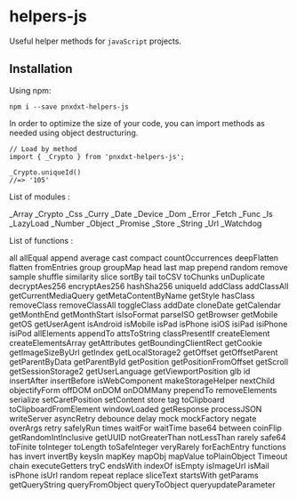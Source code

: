 # helpers-js
Useful helper methods for `javaScript` projects.

## Installation

Using npm:
```
npm i --save pnxdxt-helpers-js
```

In order to optimize the size of your code, you can import methods as needed using object destructuring. 

```
// Load by method
import { _Crypto } from 'pnxdxt-helpers-js';

_Crypto.uniqueId()
//=> '105'

```

List of modules :

_Array
_Crypto
_Css
_Curry 
_Date
_Device
_Dom
_Error 
_Fetch
_Func
_Is 
_LazyLoad 
_Number
_Object
_Promise
_Store 
_String
_Url
_Watchdog 

List of functions :

all
allEqual
append
average
cast
compact
countOccurrences
deepFlatten
flatten
fromEntries
group
groupMap
head
last
map
prepend
random
remove
sample
shuffle
similarity
slice
sortBy
tail
toCSV
toChunks
unDuplicate
decryptAes256
encryptAes256
hashSha256
uniqueId
addClass
addClassAll
getCurrentMediaQuery 
getMetaContentByName 
getStyle
hasClass
removeClass
removeClassAll 
toggleClass
addDate 
cloneDate 
getCalendar 
getMonthEnd 
getMonthStart 
isIsoFormat 
parseISO 
getBrowser 
getMobile 
getOS 
getUserAgent 
isAndroid 
isMobile 
isPad 
isPhone 
isiOS 
isiPad 
isiPhone 
isiPod 
allElements 
appendTo 
attsToString 
classPresentIf 
createElement 
createElementsArray 
getAttributes 
getBoundingClientRect 
getCookie 
getImageSizeByUrl 
getIndex 
getLocalStorage2 
getOffset 
getOffsetParent 
getParentByData 
getParentById 
getPosition 
getPositionFromOffset 
getScroll 
getSessionStorage2 
getUserLanguage 
getViewportPosition 
glb 
id 
insertAfter 
insertBefore 
isWebComponent 
makeStorageHelper 
nextChild 
objectifyForm 
offDOM 
onDOM 
onDOMMany 
prependTo 
removeElements 
serialize 
setCaretPosition 
setContent 
store 
tag 
toClipboard 
toClipboardFromElement 
windowLoaded 
getResponse 
processJSON 
writeServer 
asyncRetry 
debounce 
delay 
mock 
mockFactory 
negate 
overArgs 
retry 
safelyRun 
times 
waitFor 
waitTime 
base64 
between 
coinFlip 
getRandomIntInclusive 
getUUID 
notGreaterThan 
notLessThan 
rarely 
safe64 
toFinite 
toInteger 
toLength 
toSafeInteger 
veryRarely 
forEachEntry 
functions 
has 
invert 
invertBy 
keysIn 
mapKey 
mapObj 
mapValue 
toPlainObject 
Timeout 
chain 
executeGetters 
tryC 
endsWith 
indexOf 
isEmpty 
isImageUrl 
isMail 
isPhone 
isUrl 
random 
repeat 
replace 
sliceText 
startsWith 
getParams 
getQueryString 
queryFromObject 
queryToObject 
queryupdateParameter